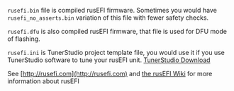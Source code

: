 
`rusefi.bin` file is compiled rusEFI firmware. Sometimes you would have `rusefi_no_asserts.bin` variation of this file with fewer safety checks.

 `rusefi.dfu` is also compiled rusEFI firmware, that file is used for DFU mode of flashing.

 `rusefi.ini` is TunerStudio project template file, you would use it if you use TunerStudio software to tune your rusEFI unit.
 [TunerStudio Download](http://www.tunerstudio.com/index.php/downloads)

 See [http://rusefi.com](http://rusefi.com) and [the rusEFI Wiki](https://wiki.rusefi.com) for more information about rusEFI
